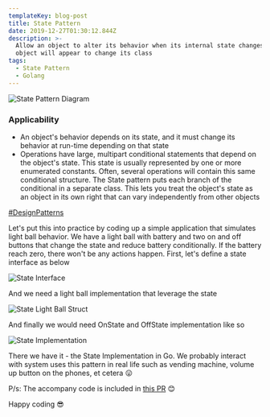 ```yaml
---
templateKey: blog-post
title: State Pattern
date: 2019-12-27T01:30:12.844Z
description: >-
  Allow an object to alter its behavior when its internal state changes. The
  object will appear to change its class
tags:
  - State Pattern
  - Golang
---
```

![State Pattern Diagram](/img/statepatterndiagram.png "State Pattern Diagram")

### Applicability

* An object's behavior depends on its state, and it must change its behavior at run-time depending on that state
* Operations have large, multipart conditional statements that depend on the object's state. This state is usually represented by one or more enumerated constants. Often, several operations will contain this same conditional structure. The State pattern puts each branch of the conditional in a separate class. This lets you treat the object's state as an object in its own right that can vary independently from other objects

[\#DesignPatterns](https://en.wikipedia.org/wiki/Design_Patterns)

 Let's put this into practice by coding up a simple application that simulates light ball behavior. We have a light ball with battery and two on and off buttons that change the state and reduce battery conditionally. If the battery reach zero, there won't be any actions happen. First, let's define a state interface as below

![State Interface](/img/stateinterface.png "State Interface")

And we need a light ball implementation that leverage the state

![State Light Ball Struct](/img/statelightballstruct.png "State Light Ball Struct")

And finally we would need OnState and OffState implementation like so

![State Implementation](/img/stateimplementation.png "State Implementation")

There we have it - the State Implementation in Go. We probably interact with system uses this pattern in real life such as vending machine, volume up button on the phones, et cetera 😛

P/s: The accompany code is included in[](https://github.com/willnguyen1312/go-design-patterns/pull/1/files)[](https://github.com/willnguyen1312/go-design-patterns/pull/3/files)[](https://github.com/willnguyen1312/go-design-patterns/pull/3/files)[](https://github.com/willnguyen1312/go-design-patterns/pull/6)[](https://github.com/willnguyen1312/go-design-patterns/pull/7)[](https://github.com/willnguyen1312/go-design-patterns/pull/8)[](https://github.com/willnguyen1312/go-design-patterns/pull/9)[](https://github.com/willnguyen1312/go-design-patterns/pull/11)[](https://github.com/willnguyen1312/go-design-patterns/pull/13)[](https://github.com/willnguyen1312/go-design-patterns/pull/14)[](https://github.com/willnguyen1312/go-design-patterns/pull/15)[](https://github.com/willnguyen1312/go-design-patterns/pull/16)[](https://github.com/willnguyen1312/go-design-patterns/pull/17)[](https://github.com/willnguyen1312/go-design-patterns/pull/18)[](https://github.com/willnguyen1312/go-design-patterns/pull/19)[](https://github.com/willnguyen1312/go-design-patterns/pull/20)[](https://github.com/willnguyen1312/go-design-patterns/pull/21)[](https://github.com/willnguyen1312/go-design-patterns/pull/22) [this PR](https://github.com/willnguyen1312/go-design-patterns/pull/23) 😊

Happy coding 😎

